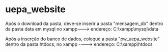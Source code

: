 # uepa_website
Após o download da pasta, deve-se inserir a pasta "mensagem_db" 
dentro da pasta data em mysql no xampp---> endereço: C:\xampp\mysql\data 

Após a inserção do banco de dados, coloque a pasta "pw_uepa_website"
dentro da pasta htdocs, no xampp ----> endereço: C:\xampp\htdocs

